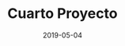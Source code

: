 ---
type: "project"
path: "/projects/project-4"
date: "2019-05-04"
title: "Cuarto Proyecto"
featuredImage: "../../images/projects/landing-page-website.png"
---